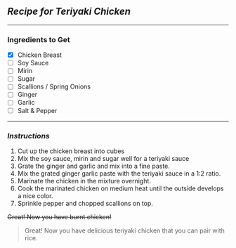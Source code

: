 ## *Recipe for Teriyaki Chicken*
---
### **Ingredients to Get**
- [x] Chicken Breast
- [ ] Soy Sauce 
- [ ] Mirin 
- [ ] Sugar
- [ ] Scallions / Spring Onions 
- [ ] Ginger 
- [ ] Garlic 
- [ ] Salt & Pepper 
---
### *Instructions*
1. Cut up the chicken breast into cubes 
2. Mix the soy sauce, mirin and sugar well for a teriyaki sauce
3. Grate the ginger and garlic and mix into a fine paste. 
4. Mix the grated ginger garlic paste with the teriyaki sauce in a 1:2 ratio. 
5. Marinate the chicken in the mixture overnight. 
6. Cook the marinated chicken on medium heat until the outside develops a nice color. 
7. Sprinkle pepper and chopped scallions on top. 

~~Great! Now you have burnt chicken!~~

>Great! Now you have delicious teriyaki chicken that you can pair with rice.




